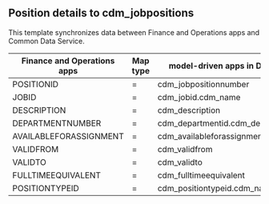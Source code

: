 ## Position details to cdm_jobpositions

This template synchronizes data between Finance and Operations apps and Common Data Service.

Finance and Operations apps | Map type | model-driven apps in Dynamics 365 | Default value
---|---|---|---
POSITIONID | = | cdm_jobpositionnumber | 
JOBID | = | cdm_jobid.cdm_name | 
DESCRIPTION | = | cdm_description | 
DEPARTMENTNUMBER | = | cdm_departmentid.cdm_departmentnumber | 
AVAILABLEFORASSIGNMENT | = | cdm_availableforassignment | 
VALIDFROM | = | cdm_validfrom | 
VALIDTO | = | cdm_validto | 
FULLTIMEEQUIVALENT | = | cdm_fulltimeequivalent | 
POSITIONTYPEID | = | cdm_positiontypeid.cdm_name | 
